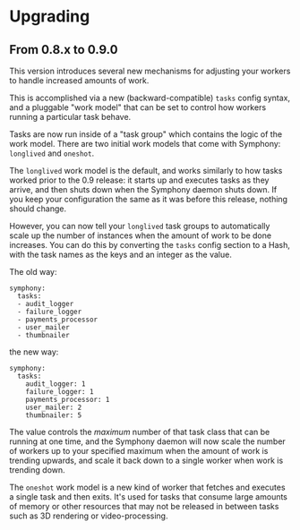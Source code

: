 # Upgrading

## From 0.8.x to 0.9.0

This version introduces several new mechanisms for adjusting your workers to handle increased amounts of work.

This is accomplished via a new (backward-compatible) `tasks` config syntax, and a pluggable "work model" that can be set to control how workers running a particular task behave.

Tasks are now run inside of a "task group" which contains the logic of the work model. There are two initial work models that come with Symphony: `longlived` and `oneshot`.

The `longlived` work model is the default, and works similarly to how tasks worked prior to the 0.9 release: it starts up and executes tasks as they arrive, and then shuts down when the Symphony daemon shuts down. If you keep your configuration the same as it was before this release, nothing should change.

However, you can now tell your `longlived` task groups to automatically scale up the number of instances when the amount of work to be done increases. You can do this by converting the `tasks` config section to a Hash, with the task names as the keys and an integer as the value.

The old way:

    symphony:
      tasks:
      - audit_logger
      - failure_logger
      - payments_processor
      - user_mailer
      - thumbnailer

the new way:

    symphony:
      tasks:
        audit_logger: 1
        failure_logger: 1
        payments_processor: 1
        user_mailer: 2
        thumbnailer: 5

The value controls the _maximum_ number of that task class that can be running at one time, and the Symphony daemon will now scale the number of workers up to your specified maximum when the amount of work is trending upwards, and scale it back down to a single worker when work is trending down.

The `oneshot` work model is a new kind of worker that fetches and executes a single task and then exits. It's used for tasks that consume large amounts of memory or other resources that may not be released in between tasks such as 3D rendering or video-processing. 


